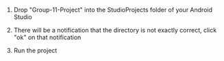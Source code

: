 1. Drop "Group-11-Project" into the StudioProjects folder of your Android Studio

2. There will be a notification that the directory is not exactly correct, click "ok" on that notification

3. Run the project
